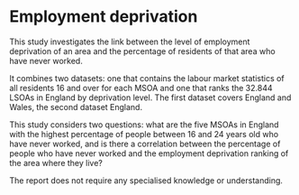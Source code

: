 # Employment deprivation

This study investigates the link between the level of employment deprivation of an area and the percentage of residents of that area who have never worked.

It combines two datasets: one that contains the labour market statistics of all residents 16 and over for each MSOA and one that ranks the 32.844 LSOAs in England by deprivation level. The first dataset covers England and Wales, the second dataset England.

This study considers two questions: what are the five MSOAs in England with the highest percentage of people between 16 and 24 years old who have never worked, and is there a correlation between the percentage of people who have never worked and the employment deprivation ranking of the area where they live?


The report does not require any specialised knowledge or understanding.
